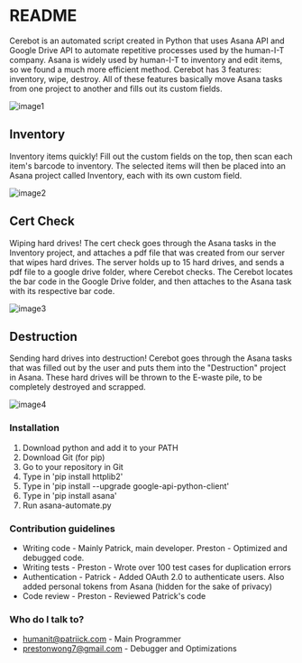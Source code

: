 # README #

Cerebot is an automated script created in Python that uses Asana API and Google Drive API to automate repetitive processes used by the human-I-T company. Asana is widely used by human-I-T to inventory and edit items, so we found a much more efficient method. Cerebot has 3 features: inventory, wipe, destroy. All of these features basically move Asana tasks from one project to another and fills out its custom fields.  

![image1](https://user-images.githubusercontent.com/30359951/40583438-ad541dca-6143-11e8-975d-2e3bc595b5f6.png)

## Inventory ##
Inventory items quickly! Fill out the custom fields on the top, then scan each item's barcode to inventory. The selected items will then be placed into an Asana project called Inventory, each with its own custom field.

![image2](https://user-images.githubusercontent.com/30359951/40583447-f3f4ebd8-6143-11e8-8ca4-2d45a186d20c.png)

## Cert Check ##
Wiping hard drives! The cert check goes through the Asana tasks in the Inventory project, and attaches a pdf file that was created from our server that wipes hard drives. The server holds up to 15 hard drives, and sends a pdf file to a google drive folder, where Cerebot checks. The Cerebot locates the bar code in the Google Drive folder, and then attaches to the Asana task with its respective bar code.

![image3](https://user-images.githubusercontent.com/30359951/40583464-2aa63952-6144-11e8-89eb-cf551c34fea9.png)

## Destruction ##
Sending hard drives into destruction! Cerebot goes through the Asana tasks that was filled out by the user and puts them into the "Destruction" project in Asana. These hard drives will be thrown to the E-waste pile, to be completely destroyed and scrapped.

![image4](https://user-images.githubusercontent.com/30359951/40583474-4b107978-6144-11e8-83aa-6f7ad0858d5c.png)


### Installation ###
1. Download python and add it to your PATH
2. Download Git (for pip)
3. Go to your repository in Git
4. Type in 'pip install httplib2'
5. Type in 'pip install --upgrade google-api-python-client'
6. Type in 'pip install asana'
7. Run asana-automate.py

### Contribution guidelines ###
* Writing code - Mainly Patrick, main developer. Preston - Optimized and debugged code.
* Writing tests - Preston - Wrote over 100 test cases for duplication errors
* Authentication - Patrick - Added OAuth 2.0 to authenticate users. Also added personal tokens from Asana (hidden for the sake of privacy)
* Code review - Preston - Reviewed Patrick's code

### Who do I talk to? ###

* humanit@patriick.com - Main Programmer
* prestonwong7@gmail.com - Debugger and Optimizations
